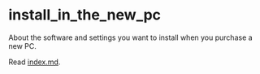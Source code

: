 # install_in_the_new_pc
About the software and settings you want to install when you purchase a new PC.

Read [index.md](https://hiroshikuze.github.io/install_in_the_new_pc/).
